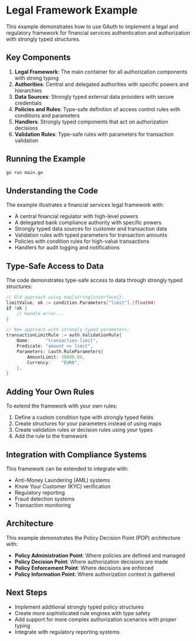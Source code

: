 # Legal Framework Example

This example demonstrates how to use GAuth to implement a legal and regulatory framework for financial services authentication and authorization with strongly typed structures.

## Key Components

1. **Legal Framework**: The main container for all authorization components with strong typing
2. **Authorities**: Central and delegated authorities with specific powers and hierarchies
3. **Data Sources**: Strongly typed external data providers with secure credentials
4. **Policies and Rules**: Type-safe definition of access control rules with conditions and parameters
5. **Handlers**: Strongly typed components that act on authorization decisions
6. **Validation Rules**: Type-safe rules with parameters for transaction validation

## Running the Example

```bash
go run main.go
```

## Understanding the Code

The example illustrates a financial services legal framework with:

- A central financial regulator with high-level powers
- A delegated bank compliance authority with specific powers
- Strongly typed data sources for customer and transaction data
- Validation rules with typed parameters for transaction amounts
- Policies with condition rules for high-value transactions
- Handlers for audit logging and notifications

## Type-Safe Access to Data

The code demonstrates type-safe access to data through strongly typed structures:

```go
// Old approach using map[string]interface{}:
limitValue, ok := condition.Parameters["limit"].(float64)
if !ok {
    // Handle error...
}

// New approach with strongly typed parameters:
transactionLimitRule := auth.ValidationRule{
    Name:      "transaction-limit",
    Predicate: "amount <= limit",
    Parameters: &auth.RuleParameters{
        AmountLimit: 10000.00,
        Currency:    "EURO",
    },
}
```

## Adding Your Own Rules

To extend the framework with your own rules:

1. Define a custom condition type with strongly typed fields
2. Create structures for your parameters instead of using maps
3. Create validation rules or decision rules using your types
4. Add the rule to the framework

## Integration with Compliance Systems

This framework can be extended to integrate with:

- Anti-Money Laundering (AML) systems
- Know Your Customer (KYC) verification
- Regulatory reporting
- Fraud detection systems
- Transaction monitoring

## Architecture

This example demonstrates the Policy Decision Point (PDP) architecture with:

- **Policy Administration Point**: Where policies are defined and managed
- **Policy Decision Point**: Where authorization decisions are made
- **Policy Enforcement Point**: Where decisions are enforced
- **Policy Information Point**: Where authorization context is gathered

## Next Steps

- Implement additional strongly typed policy structures
- Create more sophisticated rule engines with type safety
- Add support for more complex authorization scenarios with proper typing
- Integrate with regulatory reporting systems